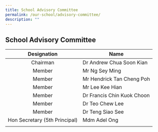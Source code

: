```yaml
---
title: School Advisory Committee
permalink: /our-school/advisory-committee/
description: ""
---
```

## School Advisory Committee

| Designation | Name |
|:---:|---|
| Chairman | Dr Andrew Chua Soon Kian |
| Member | Mr Ng Sey Ming |
| Member | Mr Hendrick Tan Cheng Poh |
| Member | Mr Lee Kee Hian |
| Member | Dr Francis Chin Kuok Choon |
| Member | Dr Teo Chew Lee |
| Member | Dr Teng Siao See |
| Hon Secretary (5th Principal) |  Mdm Adel Ong|
|  |  |